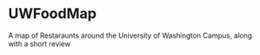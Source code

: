 # UWFoodMap
A map of Restaraunts around the University of Washington Campus, along with a short review
